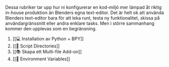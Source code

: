 Dessa rubriker tar upp hur ni konfigurerar en kod-miljö mer lämpad åt riktig in-house produktion än Blenders egna text-editor. Det är helt ok att använda Blenders text-editor bara för att leka runt, testa ny funktionalitet, skissa på användargränssnitt eller andra enklare tasks. Men i större sammanhang kommer den upplevas som en begränsning.
1. [[💻 Installation av Python + BPY]]
2. [[📁 Script Directories]]
3. [[📚 Skapa ett Multi-file Add-on]]
4. [[🔗 Environment Variables]]